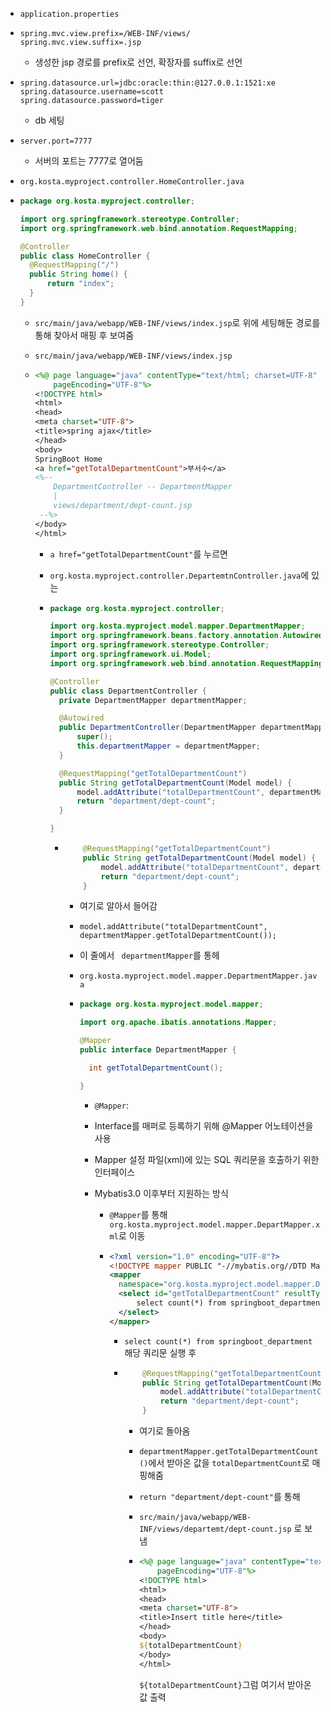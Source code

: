 - `application.properties`

- ```properties
  spring.mvc.view.prefix=/WEB-INF/views/ 
  spring.mvc.view.suffix=.jsp
  ```

  - 생성한 jsp 경로를 prefix로 선언, 확장자를 suffix로 선언

- ```properties
  spring.datasource.url=jdbc:oracle:thin:@127.0.0.1:1521:xe 
  spring.datasource.username=scott 
  spring.datasource.password=tiger 
  ```

  - db 세팅

- ```properties
  server.port=7777
  ```

  - 서버의 포트는 7777로 열어둠

- `org.kosta.myproject.controller.HomeController.java`

- ```java
  package org.kosta.myproject.controller;
  
  import org.springframework.stereotype.Controller;
  import org.springframework.web.bind.annotation.RequestMapping;
  
  @Controller
  public class HomeController {
  	@RequestMapping("/") 
  	public String home() {
  		return "index";
  	}
  }
  
  ```

  - `src/main/java/webapp/WEB-INF/views/index.jsp`로 위에 세팅해둔 경로를 통해 찾아서 매핑 후 보여줌

  - `src/main/java/webapp/WEB-INF/views/index.jsp`

  - ```jsp
    <%@ page language="java" contentType="text/html; charset=UTF-8"
        pageEncoding="UTF-8"%>
    <!DOCTYPE html>
    <html>
    <head>
    <meta charset="UTF-8">
    <title>spring ajax</title>
    </head>
    <body>
    SpringBoot Home
    <a href="getTotalDepartmentCount">부서수</a>
    <%--
    	DepartmentController -- DepartmentMapper
    	|
    	views/department/dept-count.jsp
     --%>
    </body>
    </html>
    ```

    - `a href="getTotalDepartmentCount"`를 누르면

    - `org.kosta.myproject.controller.DepartemtnController.java`에 있는

    - ```java
      package org.kosta.myproject.controller;
      
      import org.kosta.myproject.model.mapper.DepartmentMapper;
      import org.springframework.beans.factory.annotation.Autowired;
      import org.springframework.stereotype.Controller;
      import org.springframework.ui.Model;
      import org.springframework.web.bind.annotation.RequestMapping;
      
      @Controller
      public class DepartmentController {
      	private DepartmentMapper departmentMapper;
      
      	@Autowired
      	public DepartmentController(DepartmentMapper departmentMapper) {
      		super();
      		this.departmentMapper = departmentMapper;
      	}
      
      	@RequestMapping("getTotalDepartmentCount")
      	public String getTotalDepartmentCount(Model model) {
      		model.addAttribute("totalDepartmentCount", departmentMapper.getTotalDepartmentCount());
      		return "department/dept-count";
      	}
      
      }
      
      ```

      - ```java
        	@RequestMapping("getTotalDepartmentCount")
        	public String getTotalDepartmentCount(Model model) {
        		model.addAttribute("totalDepartmentCount", departmentMapper.getTotalDepartmentCount());
        		return "department/dept-count";
        	}
        ```

        - 여기로 알아서 들어감

        - `model.addAttribute("totalDepartmentCount", departmentMapper.getTotalDepartmentCount());`

        - 이 줄에서 ` departmentMapper`를 통헤

        - `org.kosta.myproject.model.mapper.DepartmentMapper.java`

        - ```java
          package org.kosta.myproject.model.mapper;
          
          import org.apache.ibatis.annotations.Mapper;
          
          @Mapper
          public interface DepartmentMapper {
          
          	int getTotalDepartmentCount();
          
          }
          ```

          - `@Mapper`: 

          - Interface를 매퍼로 등록하기 위해 @Mapper 어노테이션을 사용

          - Mapper 설정 파일(xml)에 있는 SQL 쿼리문을 호출하기 위한 인터페이스

          - Mybatis3.0 이후부터 지원하는 방식

            - `@Mapper`를 통해 `org.kosta.myproject.model.mapper.DepartMapper.xml`로 이동

            - ```xml
              <?xml version="1.0" encoding="UTF-8"?>
              <!DOCTYPE mapper PUBLIC "-//mybatis.org//DTD Mapper 3.0//EN" "http://mybatis.org/dtd/mybatis-3-mapper.dtd">
              <mapper
              	namespace="org.kosta.myproject.model.mapper.DepartmentMapper">
              	<select id="getTotalDepartmentCount" resultType="int">
              		select count(*) from springboot_department
              	</select>
              </mapper>
              ```

              - `select count(*) from springboot_department` 해당 쿼리문 실행 후

              - ```java
                	@RequestMapping("getTotalDepartmentCount")
                	public String getTotalDepartmentCount(Model model) {
                		model.addAttribute("totalDepartmentCount", departmentMapper.getTotalDepartmentCount());
                		return "department/dept-count";
                	}
                ```

                - 여기로 돌아옴

                - `departmentMapper.getTotalDepartmentCount()`에서 받아온 값을 `totalDepartmentCount`로 매핑해줌

                - `return "department/dept-count"`를 통해

                - `src/main/java/webapp/WEB-INF/views/departemt/dept-count.jsp` 로 보냄

                - ```jsp
                  <%@ page language="java" contentType="text/html; charset=UTF-8"
                      pageEncoding="UTF-8"%>
                  <!DOCTYPE html>
                  <html>
                  <head>
                  <meta charset="UTF-8">
                  <title>Insert title here</title>
                  </head>
                  <body>
                  ${totalDepartmentCount}
                  </body>
                  </html>
                  ```

                  `${totalDepartmentCount}`그럼 여기서 받아온 값 출력

